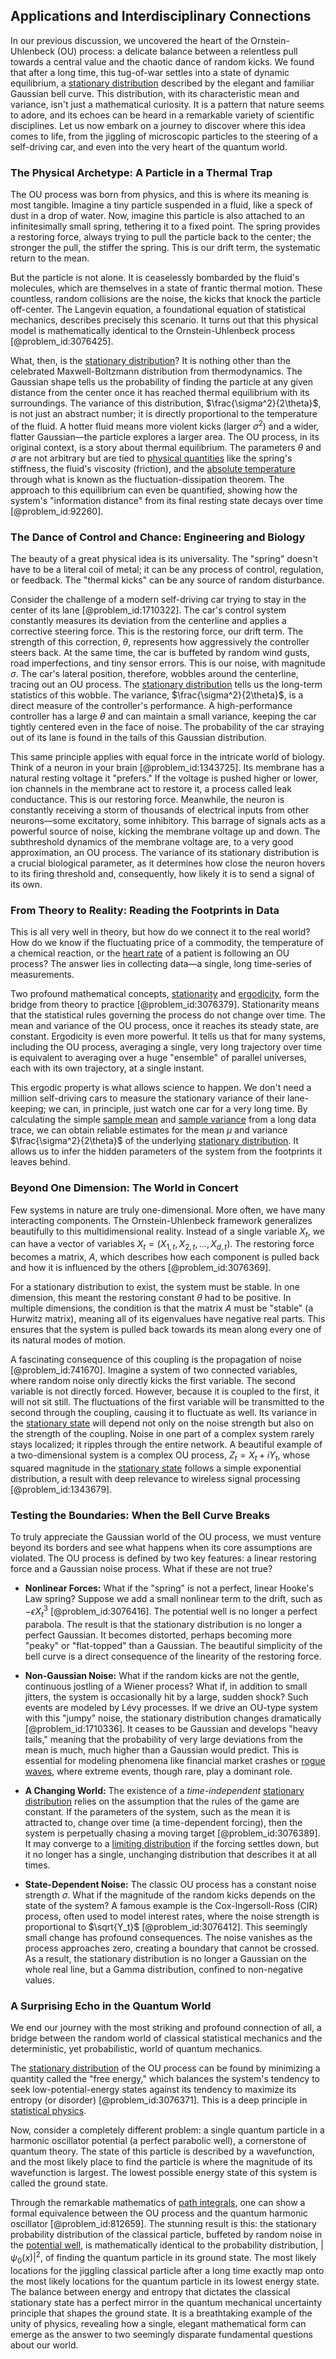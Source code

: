 ## Applications and Interdisciplinary Connections

In our previous discussion, we uncovered the heart of the Ornstein-Uhlenbeck (OU) process: a delicate balance between a relentless pull towards a central value and the chaotic dance of random kicks. We found that after a long time, this tug-of-war settles into a state of dynamic equilibrium, a [stationary distribution](@article_id:142048) described by the elegant and familiar Gaussian bell curve. This distribution, with its characteristic mean and variance, isn't just a mathematical curiosity. It is a pattern that nature seems to adore, and its echoes can be heard in a remarkable variety of scientific disciplines. Let us now embark on a journey to discover where this idea comes to life, from the jiggling of microscopic particles to the steering of a self-driving car, and even into the very heart of the quantum world.

### The Physical Archetype: A Particle in a Thermal Trap

The OU process was born from physics, and this is where its meaning is most tangible. Imagine a tiny particle suspended in a fluid, like a speck of dust in a drop of water. Now, imagine this particle is also attached to an infinitesimally small spring, tethering it to a fixed point. The spring provides a restoring force, always trying to pull the particle back to the center; the stronger the pull, the stiffer the spring. This is our drift term, the systematic return to the mean.

But the particle is not alone. It is ceaselessly bombarded by the fluid's molecules, which are themselves in a state of frantic thermal motion. These countless, random collisions are the noise, the kicks that knock the particle off-center. The Langevin equation, a foundational equation of statistical mechanics, describes precisely this scenario. It turns out that this physical model is mathematically identical to the Ornstein-Uhlenbeck process [@problem_id:3076425].

What, then, is the [stationary distribution](@article_id:142048)? It is nothing other than the celebrated Maxwell-Boltzmann distribution from thermodynamics. The Gaussian shape tells us the probability of finding the particle at any given distance from the center once it has reached thermal equilibrium with its surroundings. The variance of this distribution, $\frac{\sigma^2}{2\theta}$, is not just an abstract number; it is directly proportional to the temperature of the fluid. A hotter fluid means more violent kicks (larger $\sigma^2$) and a wider, flatter Gaussian—the particle explores a larger area. The OU process, in its original context, is a story about thermal equilibrium. The parameters $\theta$ and $\sigma$ are not arbitrary but are tied to [physical quantities](@article_id:176901) like the spring's stiffness, the fluid's viscosity (friction), and the [absolute temperature](@article_id:144193) through what is known as the fluctuation-dissipation theorem. The approach to this equilibrium can even be quantified, showing how the system's "information distance" from its final resting state decays over time [@problem_id:92260].

### The Dance of Control and Chance: Engineering and Biology

The beauty of a great physical idea is its universality. The "spring" doesn't have to be a literal coil of metal; it can be any process of control, regulation, or feedback. The "thermal kicks" can be any source of random disturbance.

Consider the challenge of a modern self-driving car trying to stay in the center of its lane [@problem_id:1710322]. The car's control system constantly measures its deviation from the centerline and applies a corrective steering force. This is the restoring force, our drift term. The strength of this correction, $\theta$, represents how aggressively the controller steers back. At the same time, the car is buffeted by random wind gusts, road imperfections, and tiny sensor errors. This is our noise, with magnitude $\sigma$. The car's lateral position, therefore, wobbles around the centerline, tracing out an OU process. The [stationary distribution](@article_id:142048) tells us the long-term statistics of this wobble. The variance, $\frac{\sigma^2}{2\theta}$, is a direct measure of the controller's performance. A high-performance controller has a large $\theta$ and can maintain a small variance, keeping the car tightly centered even in the face of noise. The probability of the car straying out of its lane is found in the tails of this Gaussian distribution.

This same principle applies with equal force in the intricate world of biology. Think of a neuron in your brain [@problem_id:1343725]. Its membrane has a natural resting voltage it "prefers." If the voltage is pushed higher or lower, ion channels in the membrane act to restore it, a process called leak conductance. This is our restoring force. Meanwhile, the neuron is constantly receiving a storm of thousands of electrical inputs from other neurons—some excitatory, some inhibitory. This barrage of signals acts as a powerful source of noise, kicking the membrane voltage up and down. The subthreshold dynamics of the membrane voltage are, to a very good approximation, an OU process. The variance of its stationary distribution is a crucial biological parameter, as it determines how close the neuron hovers to its firing threshold and, consequently, how likely it is to send a signal of its own.

### From Theory to Reality: Reading the Footprints in Data

This is all very well in theory, but how do we connect it to the real world? How do we know if the fluctuating price of a commodity, the temperature of a chemical reaction, or the [heart rate](@article_id:150676) of a patient is following an OU process? The answer lies in collecting data—a single, long time-series of measurements.

Two profound mathematical concepts, [stationarity](@article_id:143282) and [ergodicity](@article_id:145967), form the bridge from theory to practice [@problem_id:3076379]. Stationarity means that the statistical rules governing the process do not change over time. The mean and variance of the OU process, once it reaches its steady state, are constant. Ergodicity is even more powerful. It tells us that for many systems, including the OU process, averaging a single, very long trajectory over time is equivalent to averaging over a huge "ensemble" of parallel universes, each with its own trajectory, at a single instant.

This ergodic property is what allows science to happen. We don't need a million self-driving cars to measure the stationary variance of their lane-keeping; we can, in principle, just watch one car for a very long time. By calculating the simple [sample mean](@article_id:168755) and [sample variance](@article_id:163960) from a long data trace, we can obtain reliable estimates for the mean $\mu$ and variance $\frac{\sigma^2}{2\theta}$ of the underlying [stationary distribution](@article_id:142048). It allows us to infer the hidden parameters of the system from the footprints it leaves behind.

### Beyond One Dimension: The World in Concert

Few systems in nature are truly one-dimensional. More often, we have many interacting components. The Ornstein-Uhlenbeck framework generalizes beautifully to this multidimensional reality. Instead of a single variable $X_t$, we can have a vector of variables $X_t = (X_{1,t}, X_{2,t}, \dots, X_{d,t})$. The restoring force becomes a matrix, $A$, which describes how each component is pulled back and how it is influenced by the others [@problem_id:3076369].

For a stationary distribution to exist, the system must be stable. In one dimension, this meant the restoring constant $\theta$ had to be positive. In multiple dimensions, the condition is that the matrix $A$ must be "stable" (a Hurwitz matrix), meaning all of its eigenvalues have negative real parts. This ensures that the system is pulled back towards its mean along every one of its natural modes of motion.

A fascinating consequence of this coupling is the propagation of noise [@problem_id:741670]. Imagine a system of two connected variables, where random noise only directly kicks the first variable. The second variable is not directly forced. However, because it is coupled to the first, it will not sit still. The fluctuations of the first variable will be transmitted to the second through the coupling, causing it to fluctuate as well. Its variance in the [stationary state](@article_id:264258) will depend not only on the noise strength but also on the strength of the coupling. Noise in one part of a complex system rarely stays localized; it ripples through the entire network. A beautiful example of a two-dimensional system is a complex OU process, $Z_t = X_t + iY_t$, whose squared magnitude in the [stationary state](@article_id:264258) follows a simple exponential distribution, a result with deep relevance to wireless signal processing [@problem_id:1343679].

### Testing the Boundaries: When the Bell Curve Breaks

To truly appreciate the Gaussian world of the OU process, we must venture beyond its borders and see what happens when its core assumptions are violated. The OU process is defined by two key features: a linear restoring force and a Gaussian noise process. What if these are not true?

*   **Nonlinear Forces:** What if the "spring" is not a perfect, linear Hooke's Law spring? Suppose we add a small nonlinear term to the drift, such as $-\epsilon X_t^3$ [@problem_id:3076416]. The potential well is no longer a perfect parabola. The result is that the stationary distribution is no longer a perfect Gaussian. It becomes distorted, perhaps becoming more "peaky" or "flat-topped" than a Gaussian. The beautiful simplicity of the bell curve is a direct consequence of the linearity of the restoring force.

*   **Non-Gaussian Noise:** What if the random kicks are not the gentle, continuous jostling of a Wiener process? What if, in addition to small jitters, the system is occasionally hit by a large, sudden shock? Such events are modeled by Lévy processes. If we drive an OU-type system with this "jumpy" noise, the stationary distribution changes dramatically [@problem_id:1710336]. It ceases to be Gaussian and develops "heavy tails," meaning that the probability of very large deviations from the mean is much, much higher than a Gaussian would predict. This is essential for modeling phenomena like financial market crashes or [rogue waves](@article_id:188007), where extreme events, though rare, play a dominant role.

*   **A Changing World:** The existence of a *time-independent* [stationary distribution](@article_id:142048) relies on the assumption that the rules of the game are constant. If the parameters of the system, such as the mean it is attracted to, change over time (a time-dependent forcing), then the system is perpetually chasing a moving target [@problem_id:3076389]. It may converge to a [limiting distribution](@article_id:174303) if the forcing settles down, but it no longer has a single, unchanging distribution that describes it at all times.

*   **State-Dependent Noise:** The classic OU process has a constant noise strength $\sigma$. What if the magnitude of the random kicks depends on the state of the system? A famous example is the Cox-Ingersoll-Ross (CIR) process, often used to model interest rates, where the noise strength is proportional to $\sqrt{Y_t}$ [@problem_id:3076412]. This seemingly small change has profound consequences. The noise vanishes as the process approaches zero, creating a boundary that cannot be crossed. As a result, the stationary distribution is no longer a Gaussian on the whole real line, but a Gamma distribution, confined to non-negative values.

### A Surprising Echo in the Quantum World

We end our journey with the most striking and profound connection of all, a bridge between the random world of classical statistical mechanics and the deterministic, yet probabilistic, world of quantum mechanics.

The [stationary distribution](@article_id:142048) of the OU process can be found by minimizing a quantity called the "free energy," which balances the system's tendency to seek low-potential-energy states against its tendency to maximize its entropy (or disorder) [@problem_id:3076371]. This is a deep principle in [statistical physics](@article_id:142451).

Now, consider a completely different problem: a single quantum particle in a harmonic oscillator potential (a perfect parabolic well), a cornerstone of quantum theory. The state of this particle is described by a wavefunction, and the most likely place to find the particle is where the magnitude of its wavefunction is largest. The lowest possible energy state of this system is called the ground state.

Through the remarkable mathematics of [path integrals](@article_id:142091), one can show a formal equivalence between the OU process and the quantum harmonic oscillator [@problem_id:812659]. The stunning result is this: the stationary probability distribution of the classical particle, buffeted by random noise in the [potential well](@article_id:151646), is mathematically identical to the probability distribution, $|\psi_0(x)|^2$, of finding the quantum particle in its ground state. The most likely locations for the jiggling classical particle after a long time exactly map onto the most likely locations for the quantum particle in its lowest energy state. The balance between energy and entropy that dictates the classical stationary state has a perfect mirror in the quantum mechanical uncertainty principle that shapes the ground state. It is a breathtaking example of the unity of physics, revealing how a single, elegant mathematical form can emerge as the answer to two seemingly disparate fundamental questions about our world.
